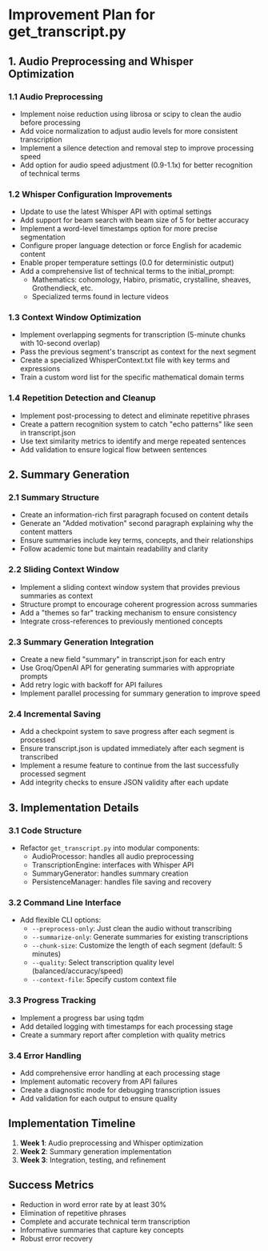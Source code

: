 # Improvement Plan for get_transcript.py

## 1. Audio Preprocessing and Whisper Optimization

### 1.1 Audio Preprocessing
- Implement noise reduction using librosa or scipy to clean the audio before processing
- Add voice normalization to adjust audio levels for more consistent transcription
- Implement a silence detection and removal step to improve processing speed
- Add option for audio speed adjustment (0.9-1.1x) for better recognition of technical terms

### 1.2 Whisper Configuration Improvements
- Update to use the latest Whisper API with optimal settings
- Add support for beam search with beam size of 5 for better accuracy
- Implement a word-level timestamps option for more precise segmentation
- Configure proper language detection or force English for academic content
- Enable proper temperature settings (0.0 for deterministic output)
- Add a comprehensive list of technical terms to the initial_prompt:
  - Mathematics: cohomology, Habiro, prismatic, crystalline, sheaves, Grothendieck, etc.
  - Specialized terms found in lecture videos

### 1.3 Context Window Optimization
- Implement overlapping segments for transcription (5-minute chunks with 10-second overlap)
- Pass the previous segment's transcript as context for the next segment
- Create a specialized WhisperContext.txt file with key terms and expressions
- Train a custom word list for the specific mathematical domain terms

### 1.4 Repetition Detection and Cleanup
- Implement post-processing to detect and eliminate repetitive phrases
- Create a pattern recognition system to catch "echo patterns" like seen in transcript.json
- Use text similarity metrics to identify and merge repeated sentences
- Add validation to ensure logical flow between sentences

## 2. Summary Generation

### 2.1 Summary Structure
- Create an information-rich first paragraph focused on content details
- Generate an "Added motivation" second paragraph explaining why the content matters
- Ensure summaries include key terms, concepts, and their relationships
- Follow academic tone but maintain readability and clarity

### 2.2 Sliding Context Window
- Implement a sliding context window system that provides previous summaries as context
- Structure prompt to encourage coherent progression across summaries
- Add a "themes so far" tracking mechanism to ensure consistency
- Integrate cross-references to previously mentioned concepts

### 2.3 Summary Generation Integration
- Create a new field "summary" in transcript.json for each entry
- Use Groq/OpenAI API for generating summaries with appropriate prompts
- Add retry logic with backoff for API failures
- Implement parallel processing for summary generation to improve speed

### 2.4 Incremental Saving
- Add a checkpoint system to save progress after each segment is processed
- Ensure transcript.json is updated immediately after each segment is transcribed
- Implement a resume feature to continue from the last successfully processed segment
- Add integrity checks to ensure JSON validity after each update

## 3. Implementation Details

### 3.1 Code Structure
- Refactor `get_transcript.py` into modular components:
  - AudioProcessor: handles all audio preprocessing
  - TranscriptionEngine: interfaces with Whisper API
  - SummaryGenerator: handles summary creation
  - PersistenceManager: handles file saving and recovery

### 3.2 Command Line Interface
- Add flexible CLI options:
  - `--preprocess-only`: Just clean the audio without transcribing
  - `--summarize-only`: Generate summaries for existing transcriptions
  - `--chunk-size`: Customize the length of each segment (default: 5 minutes)
  - `--quality`: Select transcription quality level (balanced/accuracy/speed)
  - `--context-file`: Specify custom context file

### 3.3 Progress Tracking
- Implement a progress bar using tqdm
- Add detailed logging with timestamps for each processing stage
- Create a summary report after completion with quality metrics

### 3.4 Error Handling
- Add comprehensive error handling at each processing stage
- Implement automatic recovery from API failures
- Create a diagnostic mode for debugging transcription issues
- Add validation for each output to ensure quality

## Implementation Timeline

1. **Week 1**: Audio preprocessing and Whisper optimization
2. **Week 2**: Summary generation implementation
3. **Week 3**: Integration, testing, and refinement

## Success Metrics

- Reduction in word error rate by at least 30%
- Elimination of repetitive phrases
- Complete and accurate technical term transcription
- Informative summaries that capture key concepts
- Robust error recovery
